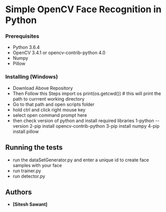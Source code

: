 # Simple OpenCV Face Recognition in Python


### Prerequisites
* Python 3.6.4
* OpenCV 3.4.1 or opencv-contrib-python 4.0
* Numpy
* Pillow

### Installing (Windows)

* Download Above Repository 
* Then Follow this Steps
  import os
  print(os.getcwd()) # this will print the path to currrent working directory
* Go to that path and open scripts folder
* hold ctrl and click right mouse key
* select open command prompt here
* then check version of python and install required libraries
  1-python --version
  2-pip install opencv-contrib-python
  3-pip install numpy
  4-pip install pillow

## Running the tests

* run the dataSetGenerator.py and enter a unique id to create face samples with your face
* run trainer.py
* run detector.py

## Authors

* **[Sitesh Sawant]**

